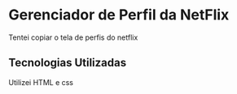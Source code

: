 # Gerenciador de Perfil da NetFlix
<p>
  Tentei copiar o tela de perfis do netflix 
</p>
<h2>
  Tecnologias Utilizadas
</h2>
<p>
  Utilizei HTML e css
</p>
